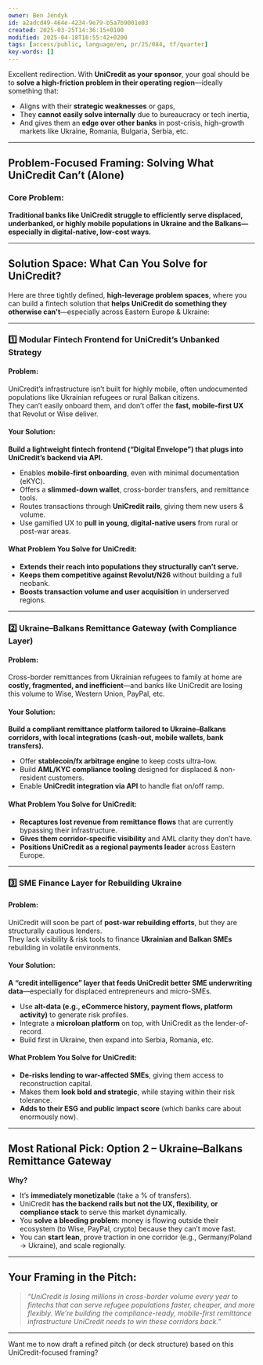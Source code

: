 ```yaml
---
owner: Ben Jendyk
id: a2adcd49-464e-4234-9e79-b5a7b9001e03
created: 2025-03-25T14:36:15+0100
modified: 2025-04-18T16:55:42+0200
tags: [access/public, language/en, pr/25/084, tf/quarter]
key-words: []
---
```


Excellent redirection. With **UniCredit as your sponsor**, your goal should be to **solve a high-friction problem in their operating region**—ideally something that:  
- Aligns with their **strategic weaknesses** or gaps,  
- They **cannot easily solve internally** due to bureaucracy or tech inertia,  
- And gives them an **edge over other banks** in post-crisis, high-growth markets like Ukraine, Romania, Bulgaria, Serbia, etc.

---

## **Problem-Focused Framing: Solving What UniCredit Can’t (Alone)**

### **Core Problem:**  
**Traditional banks like UniCredit struggle to efficiently serve displaced, underbanked, or highly mobile populations in Ukraine and the Balkans—especially in digital-native, low-cost ways.**  

---

## **Solution Space: What Can You Solve for UniCredit?**

Here are three tightly defined, **high-leverage problem spaces**, where you can build a fintech solution that **helps UniCredit do something they otherwise can't**—especially across Eastern Europe & Ukraine:

---

### **1️⃣ Modular Fintech Frontend for UniCredit’s Unbanked Strategy**  
#### **Problem:**  
UniCredit’s infrastructure isn’t built for highly mobile, often undocumented populations like Ukrainian refugees or rural Balkan citizens.  
They can’t easily onboard them, and don’t offer the **fast, mobile-first UX** that Revolut or Wise deliver.

#### **Your Solution:**  
**Build a lightweight fintech frontend (“Digital Envelope”) that plugs into UniCredit’s backend via API.**  
- Enables **mobile-first onboarding**, even with minimal documentation (eKYC).  
- Offers a **slimmed-down wallet**, cross-border transfers, and remittance tools.  
- Routes transactions through **UniCredit rails**, giving them new users & volume.  
- Use gamified UX to **pull in young, digital-native users** from rural or post-war areas.  

#### **What Problem You Solve for UniCredit:**  
- **Extends their reach into populations they structurally can’t serve.**  
- **Keeps them competitive against Revolut/N26** without building a full neobank.  
- **Boosts transaction volume and user acquisition** in underserved regions.

---

### **2️⃣ Ukraine–Balkans Remittance Gateway (with Compliance Layer)**  
#### **Problem:**  
Cross-border remittances from Ukrainian refugees to family at home are **costly, fragmented, and inefficient**—and banks like UniCredit are losing this volume to Wise, Western Union, PayPal, etc.  

#### **Your Solution:**  
**Build a compliant remittance platform tailored to Ukraine–Balkans corridors, with local integrations (cash-out, mobile wallets, bank transfers).**  
- Offer **stablecoin/fx arbitrage engine** to keep costs ultra-low.  
- Build **AML/KYC compliance tooling** designed for displaced & non-resident customers.  
- Enable **UniCredit integration via API** to handle fiat on/off ramp.

#### **What Problem You Solve for UniCredit:**  
- **Recaptures lost revenue from remittance flows** that are currently bypassing their infrastructure.  
- **Gives them corridor-specific visibility** and AML clarity they don’t have.  
- **Positions UniCredit as a regional payments leader** across Eastern Europe.  

---

### **3️⃣ SME Finance Layer for Rebuilding Ukraine**  
#### **Problem:**  
UniCredit will soon be part of **post-war rebuilding efforts**, but they are structurally cautious lenders.  
They lack visibility & risk tools to finance **Ukrainian and Balkan SMEs** rebuilding in volatile environments.  

#### **Your Solution:**  
**A “credit intelligence” layer that feeds UniCredit better SME underwriting data**—especially for displaced entrepreneurs and micro-SMEs.  
- Use **alt-data (e.g., eCommerce history, payment flows, platform activity)** to generate risk profiles.  
- Integrate a **microloan platform** on top, with UniCredit as the lender-of-record.  
- Build first in Ukraine, then expand into Serbia, Romania, etc.

#### **What Problem You Solve for UniCredit:**  
- **De-risks lending to war-affected SMEs**, giving them access to reconstruction capital.  
- Makes them **look bold and strategic**, while staying within their risk tolerance.  
- **Adds to their ESG and public impact score** (which banks care about enormously now).  

---

## **Most Rational Pick: Option 2 – Ukraine–Balkans Remittance Gateway**
**Why?**  
- It’s **immediately monetizable** (take a % of transfers).  
- UniCredit **has the backend rails but not the UX, flexibility, or compliance stack** to serve this market dynamically.  
- You **solve a bleeding problem**: money is flowing outside their ecosystem (to Wise, PayPal, crypto) because they can’t move fast.  
- You can **start lean**, prove traction in one corridor (e.g., Germany/Poland → Ukraine), and scale regionally.  

---

## **Your Framing in the Pitch:**
> _“UniCredit is losing millions in cross-border volume every year to fintechs that can serve refugee populations faster, cheaper, and more flexibly. We’re building the compliance-ready, mobile-first remittance infrastructure UniCredit needs to win these corridors back.”_

---

Want me to now draft a refined pitch (or deck structure) based on this UniCredit-focused framing?